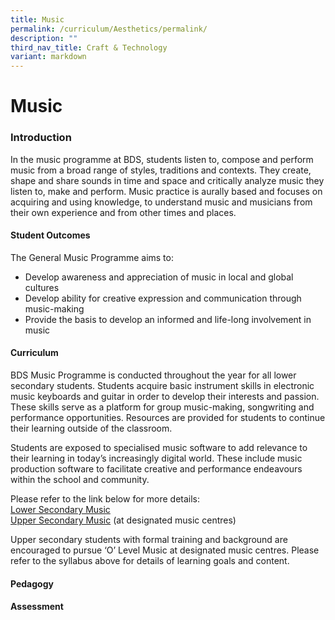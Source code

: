 ```yaml
---
title: Music
permalink: /curriculum/Aesthetics/permalink/
description: ""
third_nav_title: Craft & Technology
variant: markdown
---
```

Music
=====

### Introduction
In the music programme at BDS, students listen to, compose and perform music from a broad range of styles, traditions and contexts. They create, shape and share sounds in time and space and critically analyze music they listen to, make and perform. Music practice is aurally based and focuses on acquiring and using knowledge, to understand music and musicians from their own experience and from other times and places.
 
#### Student Outcomes
The General Music Programme aims to: <br>
* Develop awareness and appreciation of music in local and global cultures<br>
* Develop ability for creative expression and communication through music-making<br>
* Provide the basis to develop an informed and life-long involvement in music

#### Curriculum
BDS Music Programme is conducted throughout the year for all lower secondary students. Students acquire basic instrument skills in electronic music keyboards and guitar in order to develop their interests and passion. These skills serve as a platform for group music-making, songwriting and performance opportunities. Resources are provided for students to continue their learning outside of the classroom.<br>

Students are exposed to specialised music software to add relevance to their learning in today’s increasingly digital world. These include music production software to facilitate creative and performance endeavours within the school and community.<br>

Please refer to the link below for more details:<br>
[Lower Secondary Music](https://go.gov.sg/lowersecmusicsyllabus) <br>
[Upper Secondary Music](https://go.gov.sg/uppersecondarymusic) (at designated music centres)

Upper secondary students with formal training and background are encouraged to pursue ‘O’ Level Music at designated music centres. Please refer to the syllabus above for details of learning goals and content.

#### Pedagogy


#### Assessment

